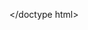 </doctype html>
<html>
  <head>
    <title>My first project</title>
  </head/
    <body>
    </body>
</html>
	
